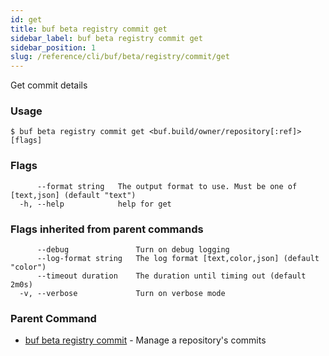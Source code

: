 ```yaml
---
id: get
title: buf beta registry commit get
sidebar_label: buf beta registry commit get
sidebar_position: 1
slug: /reference/cli/buf/beta/registry/commit/get
---
```

Get commit details

### Usage
```terminal
$ buf beta registry commit get <buf.build/owner/repository[:ref]> [flags]
```

### Flags

```
      --format string   The output format to use. Must be one of [text,json] (default "text")
  -h, --help            help for get
```

### Flags inherited from parent commands

```
      --debug               Turn on debug logging
      --log-format string   The log format [text,color,json] (default "color")
      --timeout duration    The duration until timing out (default 2m0s)
  -v, --verbose             Turn on verbose mode
```

### Parent Command

* [buf beta registry commit](../commit)	 - Manage a repository's commits
